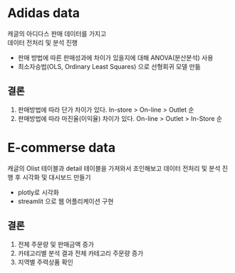 # Adidas data
캐글의 아디다스 판매 데이터를 가지고  
데이터 전처리 및 분석 진행
- 판매 방법에 따른 판매성과에 차이가 있을지에 대해 ANOVA(분산분석) 사용
- 최소자승법(OLS, Ordinary Least Squares) 으로 선형회귀 모델 만듦
## 결론
1. 판매방법에 따라 단가 차이가 있다. In-store > On-line > Outlet 순
2. 판매방법에 따라 마진율(이익율) 차이가 있다. On-line > Outlet > In-Store 순

   
# E-commerse data
캐글의 Olist 테이블과 detail 테이블을 가져와서 조인해보고
데이터 전처리 및 분석 진행 후 시각화 및 대시보드 만들기
- plotly로 시각화
- streamlit 으로 웹 어플리케이션 구현
## 결론
1. 전체 주문량 및 판매금액 증가
2. 카테고리별 분석 결과 전체 카테고리 주문량 증가
3. 지역별 주력상품 확인
